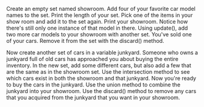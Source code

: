 Create an empty set named showroom.
Add four of your favorite car model names to the set.
Print the length of your set.
Pick one of the items in your show room and add it to the set again.
Print your showroom. Notice how there's still only one instance of that model in there.
Using update(), add two more car models to your showroom with another set.
You've sold one of your cars. Remove it from the set with the discard() method.


Now create another set of cars in a variable junkyard. Someone who owns a junkyard full of old cars has approached you about buying the entire inventory. In the new set, add some different cars, but also add a few that are the same as in the showroom set.
Use the intersection method to see which cars exist in both the showroom and that junkyard.
Now you're ready to buy the cars in the junkyard. Use the union method to combine the junkyard into your showroom.
Use the discard() method to remove any cars that you acquired from the junkyard that you want in your showroom.